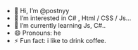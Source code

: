 - 👋 Hi, I’m @postnyy
- 👀 I’m interested in C# , Html / CSS / Js...
- 🌱 I’m currently learning Js, C#..
- 😄 Pronouns: he
- ⚡ Fun fact: i like to drink coffee.

<!---
postnyy/postnyy is a ✨ special ✨ repository because its `README.md` (this file) appears on your GitHub profile.
You can click the Preview link to take a look at your changes.
--->
